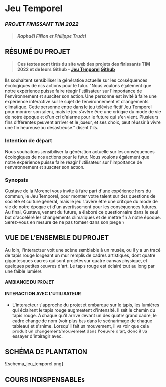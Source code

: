 # Jeu Temporel
### *PROJET FINISSANT TIM 2022*
>#### *Raphaël Fillion et Philippe Trudel* 


## RÉSUMÉ DU PROJET 
>#### Ces textes sont tirés du site web des projets des finissants TIM 2022 et de leurs Github - [Jeu Temporel](https://tim-montmorency.com/2022/projets/Jeu-Temporel/docs/web/index.html) [Github](https://github.com/Orbital3/Jeu-Temporel)
Ils souhaitent sensibiliser la génération actuelle sur les conséquences écologiques de nos actions pour le futur. "Nous voulons également que notre expérience puisse faire réagir l'utilisateur sur l'importance de l'environnement et susciter son action. Une personne est invité à faire une expérience intéractive sur le sujet de l'environnement et changements climatique. Cette personne entre dans le jeu télévisé fictif Jeu Temporel pour montrer son talent, mais le jeu s'avère être une critique du mode de vie de notre époque et d'un cri d'alarme pour le future qui s'en vient. Plusieurs fins différentes peuvent arriver et le joueur, et ses choix, peut réussir à vivre une fin heureuse ou désastreuse." disent t'ils.

### Intention de départ
Nous souhaitons sensibiliser la génération actuelle sur les conséquences écologiques de nos actions pour le futur. Nous voulons également que notre expérience puisse faire réagir l'utilisateur sur l'importance de l'environnement et susciter son action.

### Synopsis
Gustave de la Morenci vous invite à faire part d'une expérience hors du commun, le Jeu Temporel, pour montrer votre talent sur des questions de société et culture général, mais le jeu s'avère être une critique du mode de vie de notre époque et d'un avertissement pour les conséquences futures. Au final, Gustave, venant du future, a élaboré ce questionnaire dans le seul but d'accéléré les changements climatiques et de mettre fin à notre époque. Serez-vous en mesure de ne pas tomber dans son piège ?


## VUE DE L'ENSEMBLE DU PROJET
Au loin, l'interacteur voit une scène semblable à un musée, ou il y a un tracé de tapis rouge longeant un mur remplis de cadres artistiques, dont quatre gigantesques cadres qui sont projetés sur quatre canvas physique, et quelques petites oeuvres d'art. Le tapis rouge est éclairé tout au long par une faible lumière.

#### AMBIANCE DU PROJET

#### INTERACTION AVEC L'UTILISATEUR
- L'interacteur s'approche du projet et embarque sur le tapis, les lumières qui éclairent le tapis rouge augmentent d'intensité. Il suit le chemin du tapis rouge. À chaque qu'il arrive devant un des quatre grand cadre, le cadre change de nom (voir plus bas dans le scénarimage de chaque tableau) et s'anime. Lorsqu'il fait un mouvement, il va voir que cela produit un changement/mouvement dans l'oeuvre d'art, donc il va essayer d'intéragir avec.


## SCHÉMA DE PLANTATION
![schema_jeu_temporel.png]

## COURS INDISPENSABLEs



